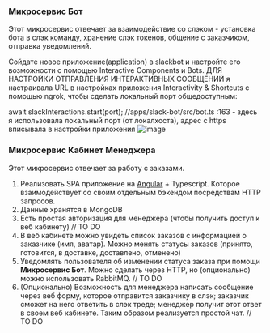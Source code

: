 ### Микросервис Бот

Этот микросервис отвечает за взаимодействие со слэком - установка бота в слэк команду, хранение слэк токенов, общение с заказчиком, отправка уведомлений.

Сойдате новое приложение(application) в slackbot и настройте его возможности с помощью Interactive Components и Bots.
ДЛЯ НАСТРОЙКИ ОТПРАВЛЕНИЯ ИНТЕРАКТИВНЫХ СООБЩЕНИЙ я настраивала URL в настройках приложения Interactivity & Shortcuts с помощью ngrok, чтобы сделать локальный порт общедоступным: 

await slackInteractions.start(port); //apps/slack-bot/src/bot.ts :163 - здесь я использовала локальный порт (от локалхоста), адрес с https вписывала в настройки приложения
![image](https://user-images.githubusercontent.com/67381993/218274819-9652ec95-27fc-4aa0-803f-26ca56653399.png)

### Микросервис Кабинет Менеджера

Этот микросервис отвечает за работу с заказами.

1. Реализовать SPA приложение на [Angular](https://angular.io/) + Typescript. Которое взаимодействует со своим отдельным бэкендом посредствам HTTP запросов.
2. Данные хранятся в MongoDB
3. Есть простая авторизация для менеджера (чтобы получить доступ к веб кабинету) // TO DO
4. В веб кабинете можно увидеть список заказов с информацией о заказчике (имя, аватар). Можно менять статусы заказов (принято, готовится, в доставке, доставлено, отменено)
5. Уведомлять пользователя об изменении статуса заказа при помощи **Микросервис Бот**. Можно сделать через HTTP, но (опционально) можно использовать RabbitMQ. // TO DO
6. (Опционально) Возможность для менеджера написать сообщение через веб форму, которое отправится заказчику в слэк; заказчик сможет на него ответить в слэк треде;  менеджер получит этот ответ в своем веб кабинете. Таким образом реализуется простой чат. // TO DO

